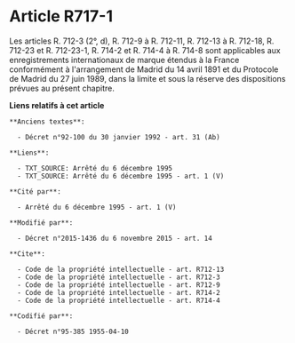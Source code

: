 # Article R717-1

Les articles R. 712-3 (2°, d), R. 712-9 à R. 712-11, R. 712-13 à R. 712-18, R. 712-23 et R. 712-23-1, R. 714-2  et R. 714-4 à
R. 714-8 sont applicables aux enregistrements internationaux de marque étendus à la France conformément à l'arrangement de
Madrid du 14 avril 1891 et du Protocole de Madrid du 27 juin 1989, dans la limite et sous la réserve des dispositions prévues
au présent chapitre.

**Liens relatifs à cet article**

	**Anciens textes**:

	  - Décret n°92-100 du 30 janvier 1992 - art. 31 (Ab)

	**Liens**:

	  - TXT_SOURCE: Arrêté du 6 décembre 1995
	  - TXT_SOURCE: Arrêté du 6 décembre 1995 - art. 1 (V)

	**Cité par**:

	  - Arrêté du 6 décembre 1995 - art. 1 (V)

	**Modifié par**:

	  - Décret n°2015-1436 du 6 novembre 2015 - art. 14

	**Cite**:

	  - Code de la propriété intellectuelle - art. R712-13
	  - Code de la propriété intellectuelle - art. R712-3
	  - Code de la propriété intellectuelle - art. R712-9
	  - Code de la propriété intellectuelle - art. R714-2
	  - Code de la propriété intellectuelle - art. R714-4

	**Codifié par**:

	  - Décret n°95-385 1955-04-10
